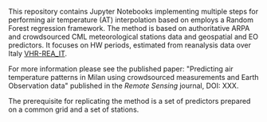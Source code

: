 This repository contains Jupyter Notebooks implementing multiple steps for performing air temperature (AT) interpolation based on employs a Random Forest regression framework. The method is based on authoritative ARPA and crowdsourced CML meteorological stations data and geospatial and EO predictors. It focuses on HW periods, estimated from reanalysis data over Italy [VHR-REA_IT](https://dds.cmcc.it/#/dataset/era5-downscaled-over-italy/hourly).

For more information please see the published paper: "Predicting air temperature patterns in Milan using crowdsourced measurements and Earth Observation data" published in the _Remote Sensing_ journal, DOI: XXX.

The prerequisite for replicating the method is a set of predictors prepared on a common grid and a set of stations.


